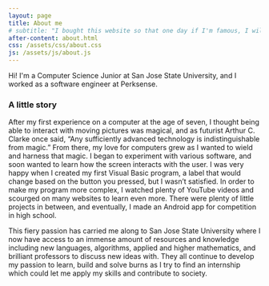 ```yaml
---
layout: page
title: About me
# subtitle: "I bought this website so that one day if I'm famous, I will have the exclusive rights to my domain,"
after-content: about.html
css: /assets/css/about.css
js: /assets/js/about.js
---
```


Hi! I'm a Computer Science Junior at San Jose State University, and I worked as a software engineer at Perksense.


### A little story

After my first experience on a computer at the age of seven, I thought being able to interact with moving pictures was magical, and as futurist Arthur C. Clarke once said, “Any sufficiently advanced technology is indistinguishable from magic.” From there, my love for computers grew as I wanted to wield and harness that magic. I began to experiment with various software, and soon wanted to learn how the screen interacts with the user. I was very happy when I created my first Visual Basic program, a label that would change based on the button you pressed, but I wasn’t satisfied. In order to make my program more complex, I watched plenty of YouTube videos and scourged on many websites to learn even more. There were plenty of little projects in between, and eventually, I made an Android app for competition in high school.

This fiery passion has carried me along to San Jose State University where I now have access to an immense amount of resources and knowledge including new languages, algorithms, applied and higher mathematics, and brilliant professors to discuss new ideas with. They all continue to develop my passion to learn, build and solve burns as I try to find an internship which could let me apply my skills and contribute to society.


 